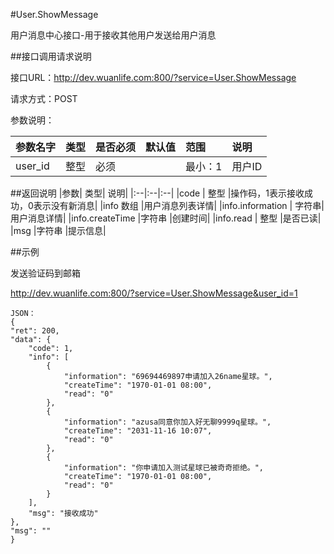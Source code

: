 #User.ShowMessage

用户消息中心接口-用于接收其他用户发送给用户消息

##接口调用请求说明

接口URL：http://dev.wuanlife.com:800/?service=User.ShowMessage

请求方式：POST

参数说明：

|参数名字   | 类型|  是否必须   | 默认值   | 范围      |  说明|
|:--|:--|:--|:--|:--|:--|
|user_id    |   整型| 必须     ||           最小：1  |  用户ID|


##返回说明
|参数|        类型|   说明|
|:--|:--|:--|
|code  |  整型  |操作码，1表示接收成功，0表示没有新消息|
|info    数组  |用户消息列表详情|
|info.information | 字符串| 用户消息详情|
|info.createTime |字符串 |创建时间|
|info.read  | 整型  |是否已读|
|msg |字符串 |提示信息|


##示例

发送验证码到邮箱

http://dev.wuanlife.com:800/?service=User.ShowMessage&user_id=1

    JSON：
    {
    "ret": 200,
    "data": {
        "code": 1,
        "info": [
            {
                "information": "69694469897申请加入26name星球。",
                "createTime": "1970-01-01 08:00",
                "read": "0"
            },
            {
                "information": "azusa同意你加入好无聊9999q星球。",
                "createTime": "2031-11-16 10:07",
                "read": "0"
            },
            {
                "information": "你申请加入测试星球已被奇奇拒绝。",
                "createTime": "1970-01-01 08:00",
                "read": "0"
            }
        ],
        "msg": "接收成功"
    },
    "msg": ""
    }
